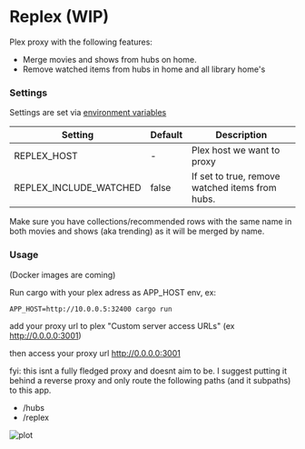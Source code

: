 # Replex (WIP)

Plex proxy with the following features:

- Merge movies and shows from hubs on home.
- Remove watched items from hubs in home and all library home's

### Settings
Settings are set via [environment variables](https://kinsta.com/knowledgebase/what-is-an-environment-variable/) 

| Setting        	       | Default 	| Description                                                            	|
|--------------------------|------------|---------------------------------------------------------------------------|
| REPLEX_HOST              | -      	| Plex host we want to proxy                                             	|
| REPLEX_INCLUDE_WATCHED   | false    	| If set to true, remove watched items from hubs.                        	|


Make sure you have collections/recommended rows with the same name in both movies and shows (aka trending) as it will be merged by name.

### Usage

(Docker images are coming)

Run cargo with your plex adress as APP_HOST env, ex:

```
APP_HOST=http://10.0.0.5:32400 cargo run
```

add your proxy url to plex "Custom server access URLs" (ex http://0.0.0.0:3001)

then access your proxy url http://0.0.0.0:3001

fyi: this isnt a fully fledged proxy and doesnt aim to be. I suggest putting it behind a reverse proxy and only route the following paths (and it subpaths) to this app.

- /hubs
- /replex

![plot](./example.png)